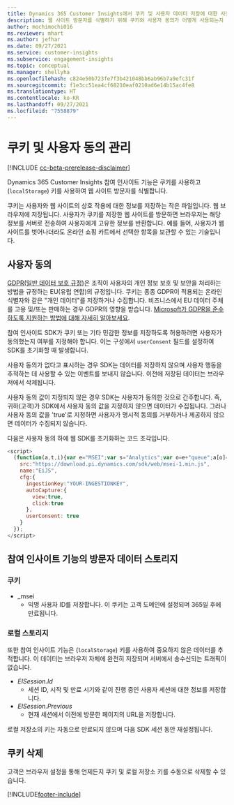 ```yaml
---
title: Dynamics 365 Customer Insights에서 쿠키 및 사용자 데이터 저장에 대한 사용자 동의 관리
description: 웹 사이트 방문자를 식별하기 위해 쿠키와 사용자 동의가 어떻게 사용되는지 이해합니다.
author: mochimochi016
ms.reviewer: mhart
ms.author: jefhar
ms.date: 09/27/2021
ms.service: customer-insights
ms.subservice: engagement-insights
ms.topic: conceptual
ms.manager: shellyha
ms.openlocfilehash: c824e50b723fe7f3b421048bb6ab96b7a9efc31f
ms.sourcegitcommit: f1e3cc51ea4cf68210eaf0210ad6e14b15ac4fe8
ms.translationtype: HT
ms.contentlocale: ko-KR
ms.lasthandoff: 09/27/2021
ms.locfileid: "7558879"
---
```

# <a name="manage-cookies-and-user-consent"></a>쿠키 및 사용자 동의 관리

[!INCLUDE [cc-beta-prerelease-disclaimer](includes/cc-beta-prerelease-disclaimer.md)]

Dynamics 365 Customer Insights 참여 인사이트 기능은 쿠키를 사용하고 (`localStorage`) 키를 사용하여 웹 사이트 방문자를 식별합니다.

쿠키는 사용자와 웹 사이트의 상호 작용에 대한 정보를 저장하는 작은 파일입니다. 웹 브라우저에 저장됩니다. 사용자가 쿠키를 저장한 웹 사이트를 방문하면 브라우저는 해당 정보를 서버로 전송하여 사용자에게 고유한 정보를 반환합니다. 예를 들어, 사용자가 웹 사이트를 벗어나더라도 온라인 쇼핑 카트에서 선택한 항목을 보관할 수 있는 기술입니다.

## <a name="user-consent"></a>사용자 동의

[GDPR(일반 데이터 보호 규정)](/dynamics365/get-started/gdpr/)은 조직이 사용자의 개인 정보 보호 및 보안을 처리하는 방법을 규정하는 EU(유럽 연합)의 규정입니다. 쿠키는 종종 GDPR이 적용되는 온라인 식별자와 같은 "개인 데이터"를 저장하거나 수집합니다. 비즈니스에서 EU 데이터 주체를 고용 및/또는 판매하는 경우 GDPR의 영향을 받습니다. [Microsoft가 GDPR을 준수하도록 지원하는 방법에 대해 자세히 알아보세요](https://www.microsoft.com/trust-center/privacy/gdpr-faqs).

참여 인사이트 SDK가 쿠키 또는 기타 민감한 정보를 저장하도록 허용하려면 사용자가 동의했는지 여부를 지정해야 합니다. 이는 구성에서 `userConsent` 필드를 설정하여 SDK를 초기화할 때 발생합니다.

사용자 동의가 없다고 표시하는 경우 SDK는 데이터를 저장하지 않으며 사용자 행동을 추적하는 데 사용할 수 있는 이벤트를 보내지 않습니다. 이전에 저장된 데이터는 브라우저에서 삭제됩니다.

사용자 동의 값이 지정되지 않은 경우 SDK는 사용자가 동의한 것으로 간주합니다. 즉, 귀하(고객)가 SDK에서 사용자 동의 값을 지정하지 않으면 데이터가 수집됩니다. 그러나 사용자 동의 값을 'true'로 지정하면 사용자가 명시적 동의를 거부하거나 제공하지 않으면 데이터가 수집되지 않습니다.

다음은 사용자 동의 하에 웹 SDK를 초기화하는 코드 조각입니다.
```js
<script>
  (function(a,t,i){var e="MSEI";var s="Analytics";var o=e+"queue";a[o]=a[o]||[];var r=a[e]||function(n){var t={};t[s]={};function e(e){while(e.length){var r=e.pop();t[s][r]=function(e){return function(){a[o].push([e,n,arguments])}}(r)}}var r="track";var i="set";e([r+"Event",r+"View",r+"Action",i+"Property",i+"User","initialize","teardown"]);return t}(i.name);var n=i.name;if(!a[e]){a[n]=r[s];a[o].push(["new",n]);setTimeout(function(){var e="script";var r=t.createElement(e);r.async=1;r.src=i.src;var n=t.getElementsByTagName(e)[0];n.parentNode.insertBefore(r,n)},1)}else{a[n]=new r[s]}if(i.user){a[n].setUser(i.user)}if(i.props){for(var c in i.props){a[n].setProperty(c,i.props[c])}}a[n].initialize(i.cfg)})(window,document,{
    src:"https://download.pi.dynamics.com/sdk/web/msei-1.min.js",
    name:"EiJS",
    cfg:{
      ingestionKey:"YOUR-INGESTIONKEY",
      autoCapture:{
        view:true,
        click:true
      },
      userConsent: true
    }
  });
</script>
```

## <a name="visitor-data-storage-in-engagement-insights-capability"></a>참여 인사이트 기능의 방문자 데이터 스토리지

### <a name="cookies"></a>쿠키

- _msei
    - 익명 사용자 ID를 저장합니다. 이 쿠키는 고객 도메인에 설정되며 365일 후에 만료됩니다.

### <a name="local-storage"></a>로컬 스토리지

또한 참여 인사이트 기능은 (`localStorage`) 키를 사용하여 중요하지 않은 데이터를 추적합니다. 이 데이터는 브라우저 자체에 완전히 저장되며 서버에서 송수신되는 트래픽이 없습니다.

- *EISession.Id*
    - 세션 ID, 시작 및 만료 시기와 같이 진행 중인 사용자 세션에 대한 정보를 저장합니다.
- *EISession.Previous*
    - 현재 세션에서 이전에 방문한 페이지의 URL을 저장합니다.

로컬 저장소의 키는 자동으로 만료되지 않으며 다음 SDK 세션 동안 재설정됩니다.

## <a name="deleting-cookies"></a>쿠키 삭제

고객은 브라우저 설정을 통해 언제든지 쿠키 및 로컬 저장소 키를 수동으로 삭제할 수 있습니다.


[!INCLUDE[footer-include](../includes/footer-banner.md)]
